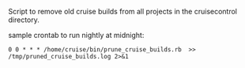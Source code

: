 Script to remove old cruise builds from all projects in the cruisecontrol directory.


sample crontab to run nightly at midnight:

    0 0 * * * /home/cruise/bin/prune_cruise_builds.rb  >> /tmp/pruned_cruise_builds.log 2>&1
